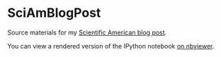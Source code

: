SciAmBlogPost
=============

Source materials for my [Scientific American blog post](http://blogs.scientificamerican.com/sa-visual/2014/09/16/visualizing-4-dimensional-asteroids/).

You can view a rendered version of the IPython notebook [on nbviewer](http://nbviewer.ipython.org/github/drphilmarshall/SciAmBlogPost/blob/master/AsteroidVis.ipynb).
